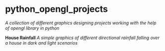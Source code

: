 # python_opengl_projects

*A collection of different graphics designing projects working with the help of opengl library in python*

**House Rainfall**
*A simple graphics of different directional rainfall falling over a house in dark and light scenarios*
